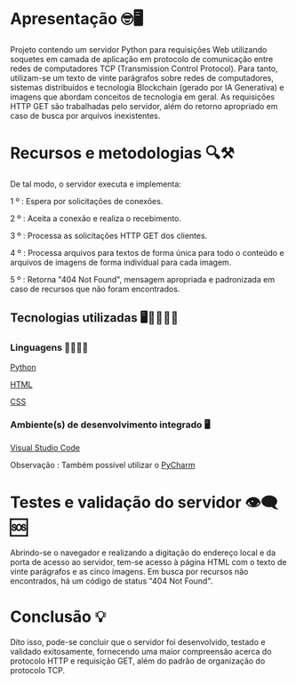 # Apresentação 🤓🖥️

Projeto contendo um servidor Python para requisições Web utilizando soquetes em camada de aplicação em protocolo de comunicação entre redes de computadores TCP (Transmission Control Protocol).
Para tanto, utilizam-se um texto de vinte parágrafos sobre redes de computadores, sistemas distribuídos e tecnologia Blockchain (gerado por IA Generativa) e imagens que abordam conceitos de 
tecnologia em geral. As requisições HTTP GET são trabalhadas pelo servidor, além do retorno apropriado em caso de busca por arquivos inexistentes.

# Recursos e metodologias 🔍⚒️

De tal modo, o servidor executa e implementa:

1 º : Espera por solicitações de conexões.

2 º : Aceita a conexão e realiza o recebimento.

3 º : Processa as solicitações HTTP GET dos clientes.

4 º : Processa arquivos para textos de forma única para todo o conteúdo e arquivos de imagens de forma individual para cada imagem.

5 º : Retorna "404 Not Found", mensagem apropriada e padronizada em caso de recursos que não foram encontrados.


## Tecnologias utilizadas 🖥️🤖👨🏻‍💻

### Linguagens 📖👨🏻‍💻

[Python](https://www.python.org/doc/)

[HTML](https://developer.mozilla.org/pt-BR/docs/learn/getting_started_with_the_web/html_basics)

[CSS](https://developer.mozilla.org/en-US/docs/Web/CSS)

### Ambiente(s) de desenvolvimento integrado 🖥️

[Visual Studio Code](https://code.visualstudio.com/)

Observação : Também possível utilizar o [PyCharm](https://www.jetbrains.com/pycharm/download/?section=windows#section=windows)

# Testes e validação do servidor 👁️‍🗨️🆘

Abrindo-se o navegador e realizando a digitação do endereço local e da porta de acesso ao servidor, tem-se acesso à página HTML com o texto de vinte parágrafos e as cinco imagens. 
Em busca por recursos não encontrados, há um código de status "404 Not Found".

# Conclusão 💡

Dito isso, pode-se concluir que o servidor foi desenvolvido, testado e validado exitosamente, fornecendo uma maior compreensão acerca do protocolo HTTP e requisição GET, além do
padrão de organização do protocolo TCP.
